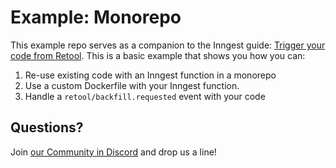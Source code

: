 # Example: Monorepo

This example repo serves as a companion to the Inngest guide: [Trigger your code from Retool](https://inngest.com/docs/guides/trigger-your-code-from-retool). This is a basic example that shows you how you can:

1. Re-use existing code with an Inngest function in a monorepo
2. Use a custom Dockerfile with your Inngest function.
3. Handle a `retool/backfill.requested` event with your code

## Questions?

Join [our Community in Discord](https://www.inngest.com/discord) and drop us a line!
